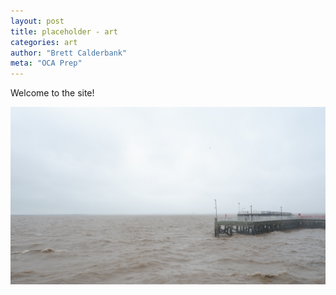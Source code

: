```yaml
---
layout: post
title: placeholder - art
categories: art
author: "Brett Calderbank"
meta: "OCA Prep"
---
```


Welcome to the site!

![Default Image](/assets/images/DefaultImage.jpg)